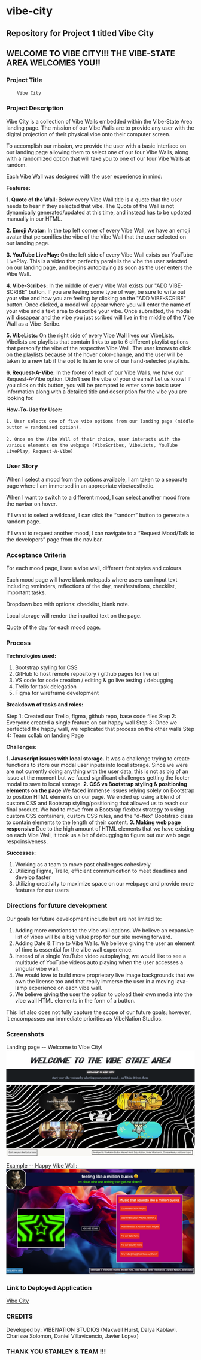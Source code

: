 # vibe-city

## Repository for Project 1 titled Vibe City

## WELCOME TO VIBE CITY!!! THE VIBE-STATE AREA WELCOMES YOU!!

### Project Title

        Vibe City

### Project Description

Vibe City is a collection of Vibe Walls embedded within the Vibe-State Area landing page. The mission of our Vibe Walls are to provide any user with the digital projection of their physical vibe onto their computer screen.

To accomplish our mission, we provide the user with a basic interface on our landing page allowing them to select one of our four Vibe Walls, along with a randomized option that will take you to one of our four Vibe Walls at random.

Each Vibe Wall was designed with the user experience in mind:

**Features:**

**1. Quote of the Wall:** Below every Vibe Wall title is a quote that the user needs to hear if they selected that vibe. The Quote of the Wall is not dynamically generated/updated at this time, and instead has to be updated manually in our HTML.

**2. Emoji Avatar:** In the top left corner of every Vibe Wall, we have an emoji avatar that personifies the vibe of the Vibe Wall that the user selected on our landing page.

**3. YouTube LivePlay:** On the left side of every Vibe Wall exists our YouTube LivePlay. This is a video that perfectly paralells the vibe the user selected on our landing page, and begins autoplaying as soon as the user enters the Vibe Wall.

**4. Vibe-Scribes:** In the middle of every Vibe Wall exists our "ADD VIBE-SCRIBE" button. If you are feeling some type of way, be sure to write out your vibe and how you are feeling by clicking on the "ADD VIBE-SCRIBE" button. Once clicked, a modal will appear where you will enter the name of your vibe and a text area to describe your vibe. Once submitted, the modal will dissapear and the vibe you just scribed will live in the middle of the Vibe Wall as a Vibe-Scribe.

**5. VibeLists:** On the right side of every Vibe Wall lives our VibeLists. Vibelists are playlists that comtain links to up to 6 different playlist options that personify the vibe of the respective Vibe Wall. The user knows to click on the playlists because of the hover color-change, and the user will be taken to a new tab if the opt to listen to one of our hand-selected playlists.

**6. Request-A-Vibe:** In the footer of each of our Vibe Walls, we have our Request-A-Vibe option. Didn't see the vibe of your dreams? Let us know! If you click on this button, you will be prompted to enter some basic user information along with a detailed title and description for the vibe you are looking for.

**How-To-Use for User:**

    1. User selects one of five vibe options from our landing page (middle button = randomized option).

    2. Once on the Vibe Wall of their choice, user interacts with the various elements on the webpage (VibeScribes, VibeLists, YouTube LivePlay, Request-A-Vibe)

### User Story

When I select a mood from the options available, I am taken to a separate page where I am immersed in an appropriate vibe/aesthetic.

When I want to switch to a different mood, I can select another mood from the navbar on hover.

If I want to select a wildcard, I can click the “random” button to generate a random page.

If I want to request another mood, I can navigate to a “Request Mood/Talk to the developers” page from the nav bar.

### Acceptance Criteria

For each mood page, I see a vibe wall, different font styles and colours.

Each mood page will have blank notepads where users can input text including reminders, reflections of the day, manifestations, checklist, important tasks.

Dropdown box with options: checklist, blank note.

Local storage will render the inputted text on the page.

Quote of the day for each mood page.

### Process

**Technologies used:**

1. Bootstrap styling for CSS
2. GitHub to host remote repository / github pages for live url
3. VS code for code creation / editing & go live testing / debugging
4. Trello for task delegation
5. Figma for wireframe development

**Breakdown of tasks and roles:**

Step 1: Created our Trello, figma, github repo, base code files
Step 2: Everyone created a single feature on our happy wall
Step 3: Once we perfected the happy wall, we replicated that process on the other walls
Step 4: Team collab on landing Page

**Challenges:**

**1. Javascript issues with local storage.**
It was a challenge trying to create functions to store our modal user inputs into local storage. Since we were are not currently doing anything with the user data, this is not as big of an issue at the moment but we faced significant challenges getting the footer modal to save to local storage.
**2. CSS vs Bootstrap styling & positioning elements on the page**
We faced immense issues relying solely on Bootstrap to position HTML elements on our page. We ended up using a blend of custom CSS and Bootsrap styling/positioning that allowed us to reach our final product. We had to move from a Bootsrap flexbox strategy to using custom CSS containers, custom CSS rules, and the "d-flex" Bootstrap class to contain elements to the length of their content.
**3. Making web page responsive**
Due to the high amount of HTML elements that we have existing on each Vibe Wall, it took us a bit of debugging to figure out our web page respoinsiveness.

**Successes:**

1. Working as a team to move past challenges cohesively
2. Utilizing Figma, Trello, efficient communication to meet deadlines and develop faster
3. Utilizing creativity to maximize space on our webpage and provide more features for our users

### Directions for future development

Our goals for future development include but are not limited to:

1. Adding more emotions to the vibe wall options. We believe an expansive list of vibes will be a big value prop for our site moving forward.
2. Adding Date & Time to Vibe Walls. We believe giving the user an element of time is essential for the vibe wall experience.
3. Instead of a single YouTube video autoplaying, we would like to see a multitude of YouTube videos auto playing when the user accesses a singular vibe wall.
4. We would love to build more proprietary live image backgrounds that we own the license too and that really immerse the user in a moving lava-lamp experience on each vibe wall.
5. We believe giving the user the option to upload their own media into the vibe wall HTML elements in the form of a button.

This list also does not fully capture the scope of our future goals; however, it encompasses our immediate priorities as VibeNation Studios.

### Screenshots

Landing page -- Welcome to Vibe City!
![landing page](/assets/images/landing%20page%20screenshot.png)

Example -- Happy Vibe Wall:
![happy vibe wall](/assets/images/happy%20vibe%20wall%20screenshot.png)


### Link to Deployed Application

[Vibe City](https://dalyakablawi.github.io/vibe-city/)

### CREDITS

Developed by: VIBENATION STUDIOS (Maxwell Hurst, Dalya Kablawi, Charisse Solomon, Daniel Villavicencio, Javier Lopez)

### THANK YOU STANLEY & TEAM !!!